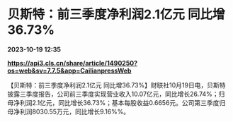 # 贝斯特：前三季度净利润2.1亿元 同比增36.73%

**2023-10-19 12:35**

**https://api3.cls.cn/share/article/1490250?os=web&sv=7.7.5&app=CailianpressWeb**

【贝斯特：前三季度净利润2.1亿元 同比增36.73%】财联社10月19日电，贝斯特披露三季度报告，公司前三季度实现营业收入10.07亿元，同比增长26.74%；归母净利润2.1亿元，同比增长36.73%；基本每股收益0.6656元。公司第三季度归母净利润8030.55万元，同比增长9.16%%。